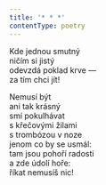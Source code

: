 ```yaml
---
title: '* * *'
contentType: poetry
---
```


<section>

Kde jednou smutný  
ničím si jistý  
odevzdá poklad krve —  
za tím chci jít!

Nemusí být  
ani tak krásný  
smí pokulhávat  
s křečovými žilami  
s trombózou v noze  
jenom co by se usmál:  
tam jsou pohoří radosti  
a zde údolí hoře:  
říkat nemusíš nic!

</section>

